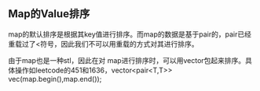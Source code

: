 ## Map的Value排序

map的默认排序是根据其key值进行排序。而map的数据是基于pair的，pair已经重载过了<符号，因此我们不可以用重载的方式对其进行排序。

由于map也是一种stl，因此在对 map进行排序时，可以用vector包起来排序。具体操作如leetcode的451和1636，vector<pair<T,T>> vec(map.begin(),map.end());